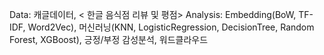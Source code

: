 Data: 캐글데이터, < 한글 음식점 리뷰 및 평점>
Analysis: Embedding(BoW, TF-IDF, Word2Vec), 머신러닝(KNN, LogisticRegression, DecisionTree, Random Forest, XGBoost), 긍정/부정 감성분석, 워드클라우드
